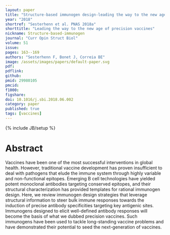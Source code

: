 ```yaml
---
layout: paper
title: "Structure-based immunogen design-leading the way to the new age of precision vaccines"
year: "2018"
shortref: "Sesterhenn et al. PNAS 2018a"
shorttitle: "Leading the way to the new age of precision vaccines"
nickname: Structure-based-immunogen
journal: "Curr Opin Struct Biol"
volume: 51
issue: 
pages: 163--169
authors: "Sesterhenn F, Bonet J, Correia BE"
image: /assets/images/papers/default-paper.svg
pdf: 
pdflink: 
github: 
pmid: 29980105
pmcid: 
f1000: 
figshare: 
doi: 10.1016/j.sbi.2018.06.002
category: paper
published: true
tags: [vaccines]
---
```

{% include JB/setup %}

# Abstract 

Vaccines have been one of the most successful interventions in global health. However, traditional vaccine development has proven insufficient to deal with pathogens that elude the immune system through highly variable and non-functional epitopes. Emerging B cell technologies have yielded potent monoclonal antibodies targeting conserved epitopes, and their structural characterization has provided templates for rational immunogen design. Here, we review immunogen design strategies that leverage structural information to steer bulk immune responses towards the induction of precise antibody specificities targeting key antigenic sites. Immunogens designed to elicit well-defined antibody responses will become the basis of what we dubbed precision vaccines. Such immunogens have been used to tackle long-standing vaccine problems and have demonstrated their potential to seed the next-generation of vaccines.

